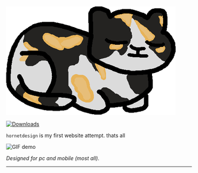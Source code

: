 ![hornet logo](images/hornet.png)

[![Downloads](http://pepy.tech/badge/stronghold)](http://pepy.tech/count/stronghold)

`hornetdesign` is my first website attempt. thats all

![GIF demo]([img/demo.gif](https://media.discordapp.net/attachments/486284970806083584/909724258849140756/amogus.gif))

*Designed for pc and mobile (most all).*

---


